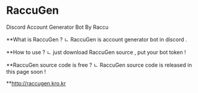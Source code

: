 # RaccuGen
Discord Account Generator Bot By Raccu

**What is RaccuGen ?
 ㄴ RaccuGen is account generator bot in discord .
 
**How to use ?
 ㄴ just download RaccuGen source , put your bot token !
 
**RaccuGen source code is free ?
 ㄴ RaccuGen source code is released in this page soon !

**http://raccugen.kro.kr
